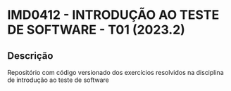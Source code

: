 # IMD0412 - INTRODUÇÃO AO TESTE DE SOFTWARE - T01 (2023.2)

## Descrição
Repositório com código versionado dos exercícios resolvidos na disciplina de introdução ao teste de software
